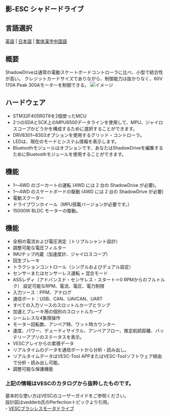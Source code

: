 ## 影-ESC シャドードライブ 
## 言語選択
[英語](https://github.com/Knockoi/Shadow-ESC/blob/main/README.md) | [日本語](https://github.com/Knockoi/Shadow-ESC/blob/main/README-JP.md) |  [繁体漢字中国語](https://github.com/Knockoi/Shadow-ESC/blob/main/README-TC.md) 
  
## 概要  
ShadowDriveは通常の電動スケートボードコントローラに比べ、小型で統合性が高い。 クレジットカードサイズでありながら、制御能力は抜かりなく、60V 170A Peak 300Aモーターを制御できる。
  ![イメージ](https://github.com/Knockoi/Shadow-ESC/blob/main/Image/%E8%9E%A2%E5%B9%95%E6%93%B7%E5%8F%96%E7%95%AB%E9%9D%A2%202023-12-25%20011755.png)
  
## ハードウェア  
- STM32F405RGT6を2個使ったMCU
- 2つのSDAとSCK上のMPU6500データラインを使用して、MPU、ジャイロスコープかどうかを構成するために選択することができます。
- DRV8301~8303オプションを使用するグリッド・コントローラ。
- LEDは、現在のモードとシステム情報を表示します。
- Bluetoothモジュールはオプションです、あなたはShadowDriveを編集するためにBluetoothモジュールを使用することができます。

## 機能  
- 1～4WD のゴーカートの運転 (4WD には 2 台の ShadowDrive が必要)。
- 1～4WD のスケートボードの駆動 (4WD には 2 台の ShadowDrive が必要)
- 電動スクーター
- ドライブワンホイール（MPU搭載バージョンが必要です。）
- 15000W BLDC モーターの駆動。
  
## 機能
- 全相の電流および電圧測定（トリプルシャント設計）
- 調整可能な電圧フィルター
- IMUチップ内蔵（加速度計、ジャイロスコープ）
- 回生ブレーキ
- トラクションコントロール（シングルおよびデュアル設定）
- センサーまたはセンサーレス運転 + 混合モード
- ASSレディ（アドバンスド・センサレス・スタート＝0 RPMからのフルトルク）
設定可能なRPM、電流、電圧、電力制限
- 入力ソース：PPM、アナログ
- 通信ポート：USB、CAN、UAVCAN、UART
- すべての入力ソースのスロットルカーブとランプ
- 加速とブレーキ用の個別のスロットルカーブ
- シームレスな4象限操作
- モーター回転数、アンペア時、ワット時カウンター
- 速度、パワー、デューティサイクル、アンペアフロー、推定航続距離、バッテリーアプリのステータスを表示。
- VESCアレイからの累積データ
- リアルタイムのデータを通信ポートから分析・読み出し。
- リアルタイムデータはVESC-Tool APPまたはVESC-Toolソフトウェア経由で分析・読み出し可能。
- 調整可能な保護機能
### 上記の情報はVESCのカタログから抜粋したものです。

  基本的な使い方はVESCのユーザーガイドをご参照ください。   
  設計図はvedderb氏のPerfectionトピックより引用。   
     -  [VESCブラシレスモータドライブ](https://github.com/vedderb/bldc)


